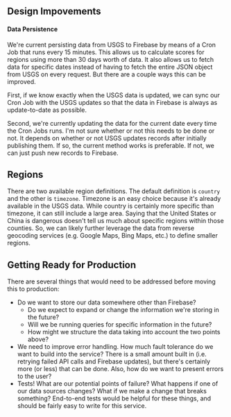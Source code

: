 ## Design Impovements

#### Data Persistence

We're current persisting data from USGS to Firebase by means of a Cron Job that runs every 15 minutes. This allows us to calculate scores for regions using more than 30 days worth of data.  It also allows us to fetch data for specific dates instead of having to fetch the entire JSON object from USGS on every request.  But there are a couple ways this can be improved.

First, if we know exactly when the USGS data is updated, we can sync our Cron Job with the USGS updates so that the data in Firebase is always as update-to-date as possible.

Second, we're currently updating the data for the current date every time the Cron Jobs runs. I'm not sure whether or not this needs to be done or not.  It depends on whether or not USGS updates records after initially publishing them. If so, the current method works is preferable.  If not, we can just push new records to Firebase.

## Regions

There are two available region definitions.  The default definition is `country` and the other is `timezone`.  Timezone is an easy choice because it's already available in the USGS data.  While country is certainly more specific than timezone, it can still include a large area.  Saying that the United States or China is dangerous doesn't tell us much about specific regions within those counties.  So, we can likely further leverage the data from reverse geocoding services (e.g. Google Maps, Bing Maps, etc.) to define smaller regions.


## Getting Ready for Production

There are several things that would need to be addressed before moving this to production:

 - Do we want to store our data somewhere other than Firebase?
	 - Do we expect to expand or change the information we're storing in the future?
	 - Will we be running queries for specific information in the future?
	 - How might we structure the data taking into account the two points above?
 - We need to improve error handling.  How much fault tolerance do we want to build into the service? There is a small amount built in (i.e. retrying failed API calls and Firebase updates), but there's certainly more (or less) that can be done.  Also, how do we want to present errors to the user?
 - Tests!  What are our potential points of failure? What happens if one of our data sources changes?  What if we make a change that breaks something?  End-to-end tests would be helpful for these things, and should be fairly easy to write for this service.
